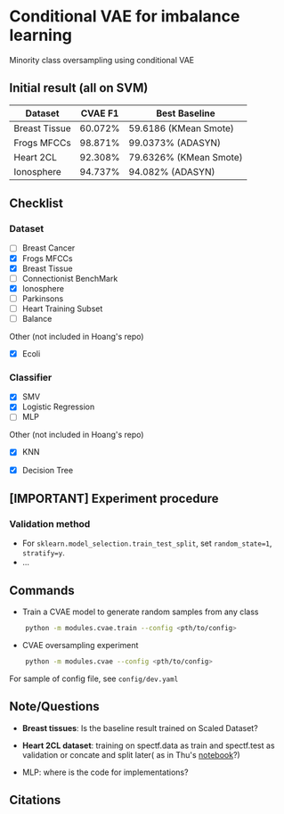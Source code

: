 # Conditional VAE for imbalance learning
Minority class oversampling using conditional VAE

## Initial result (all on SVM)

| Dataset | CVAE F1 | Best Baseline |
| --- | --- | --- |
| Breast Tissue | 60.072% | 59.6186 (KMean Smote) | 
| Frogs MFCCs | 98.871% | 99.0373% (ADASYN) | 
| Heart 2CL | 92.308% | 79.6326% (KMean Smote) | 
| Ionosphere | 94.737% | 94.082% (ADASYN) | 

## Checklist

### Dataset

- [ ] Breast Cancer
- [x] Frogs MFCCs
- [x] Breast Tissue
- [ ] Connectionist BenchMark
- [x] Ionosphere
- [ ] Parkinsons
- [ ] Heart Training Subset
- [ ] Balance

Other (not included in Hoang's repo)

- [x] Ecoli

### Classifier

- [x] SMV
- [x] Logistic Regression
- [ ] MLP

Other (not included in Hoang's repo)

- [x] KNN
- [x] Decision Tree


## [IMPORTANT] Experiment procedure

### Validation method

- For `sklearn.model_selection.train_test_split`, set `random_state=1`, `stratify=y`.
- ...



## Commands

- Train a CVAE model to generate random samples from any class

```bash
    python -m modules.cvae.train --config <pth/to/config>
```

- CVAE oversampling experiment
```bash
    python -m modules.cvae --config <pth/to/config>
```

For sample of config file, see `config/dev.yaml`

## Note/Questions
- **Breast tissues**: Is the baseline result trained on Scaled Dataset?
- **Heart 2CL dataset**: training on spectf.data as train and spectf.test as validation or concate and split later( as in Thu's [notebook](https://colab.research.google.com/drive/1zm-V7dIAE5F61NxAcNASD9WBR1YzJXcv?usp=sharing#scrollTo=8-kXWlmtl-OM)?)

- MLP: where is the code for implementations?

## Citations

```bibtex
```
